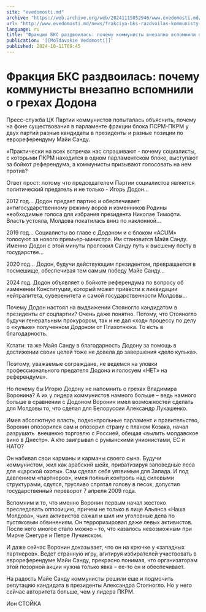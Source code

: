 ```yaml
---
site: "evedomosti.md"
archive: "https://web.archive.org/web/20241115052946/www.evedomosti.md/news/frakciya-bks-razdvoilas-kommunisty-vnezapno-vspomnili-o-greh"
url: "http://www.evedomosti.md/news/frakciya-bks-razdvoilas-kommunisty-vnezapno-vspomnili-o-greh"
language: ru
title: "Фракция БКС раздвоилась: почему коммунисты внезапно вспомнили о грехах Додона"
publication: '[[Moldavskie Vedomosti]]'
published: 2024-10-11T09:45
---
```


# Фракция БКС раздвоилась: почему коммунисты внезапно вспомнили о грехах Додона

Пресс-служба ЦК Партии коммунистов попыталась объяснить, почему на фоне существования в парламенте фракции блока ПСРМ-ПКРМ у двух партий разные кандидаты в президенты и разные позиции по еврореферендуму Майи Санду.

«Практически на всех встречах нас спрашивают - почему социалисты, с которыми ПКРМ находится в одном парламентском блоке, выступают за бойкот референдума, а коммунисты призывают голосовать на нем против?

Ответ прост: потому что председателем Партии социалистов является политический предатель и не только - Игорь Додон...

2012 год... Додон предает партию и обеспечивает антигосударственному режиму воров и изменников Родины необходимые голоса для избрания президента Николае Тимофти. Власть устояла, Молдова покатилась вниз по наклонной...

2019 год... Социалисты во главе с Додоном и с блоком «ACUM» голосуют за нового премьер-министра. Им становится Майя Санду. Именно Додон с этой минуты проложил Санду путь к высшему посту в государстве...

2020 год... Додон, будучи действующим президентом, превращается в посмешище, обеспечивая тем самым победу Майе Санду...

2024 год. Додон объявляет о бойкоте референдума по вопросу об изменении Конституции, который может привести к ликвидации нейтралитета, суверенитета и самой государственности Молдовы...

Почему Додон настоял на выдвижении Стояногло кандидатом в президенты от соцпартии? Очень даже понятно. Потому, что Стояногло будучи генеральным прокурором, так и не дал «ход» процессу по делу о «кульке» полученном Додоном от Плахотнюка. То есть в благодарность.

Кстати: та же Майя Санду в благодарность Додону за помощь в достижении своих целей тоже не довела до завершения «дело кулька».

Поэтому, уважаемые сограждане, не ведемся на уловки профессионального предателя Додона и голосуем «НЕТ» на референдуме».

Но почему бы Игорю Додону не напомнить о грехах Владимира Воронина? А их у лидера коммунистов намного больше – ведь намного больше в сравнении с Додоном Воронин имел возможностей сделать для Молдовы то, что сделал для Белоруссии Александр Лукашенко.

Имея абсолютную власть, подконтрольные парламент и правительство, Воронин опозорился сам и опозорил страну с планом Козака, начал разрушать  внешнюю торговлю с Россией, обещая «вылить молдавское вино в Днестр». А кто заигрывал с румынскими унионистами, ЕС и НАТО?

Он набивал свои карманы и карманы своего сына. Будучи коммунистом, жил как арабский шейх, приватизируя заповедные леса для «царской охоты». Сам сделал себя уязвимым для Запада. И под давлением «партнеров», имея полный контроль над силовыми структурами, сдулся, трусливо спрятал голову в песок, допустил государственный переворот 7 апреля 2009 года.

Вспомним и то, что именно Воронин первым начал жестоко преследовать оппозицию, причем не только в лице Альянса «Наша Молдова», чьих активистов сажал и шил им уголовные дела по пустяковым обвинениям. Он терроризировал даже левых активистов. После него многое стало можно – то, что казалось невозможным при Мирче Снегуре и Петре Лучинском.

И даже сейчас Воронин доказывает, что он на крючке у «западных партнеров». Ведет странную игру, агитируя избирателей участвовать в еврореферендуме Майи Санду, прекрасно понимая, что организаторам этой позорной акции нужна только явка – ее-то он и обеспечивает.

На радость Майе Санду коммунисты решили еще и подмочить репутацию кандидата в президенты Александра Стояногло. Но у него сейчас авторитета больше, чем у лидера ПКРМ.

Ион СТОЙКА